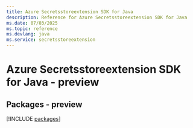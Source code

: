 ```yaml
---
title: Azure Secretsstoreextension SDK for Java
description: Reference for Azure Secretsstoreextension SDK for Java
ms.date: 07/03/2025
ms.topic: reference
ms.devlang: java
ms.service: secretsstoreextension
---
```

# Azure Secretsstoreextension SDK for Java - preview
## Packages - preview
[!INCLUDE [packages](secretsstoreextension-index.md)]